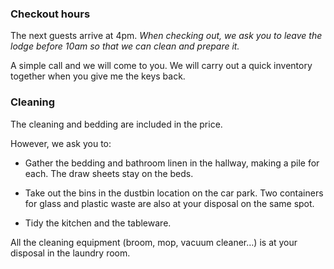 ### Checkout hours

The next guests arrive at 4pm.
_When checking out, we ask you to leave the lodge before 10am so that we can clean and prepare it._

A simple call and we will come to you.
We will carry out a quick inventory together when you give me the keys back.

### Cleaning

The cleaning and bedding are included in the price.  

However, we ask you to:
- Gather the bedding and bathroom linen in the hallway, making a pile for each. The draw sheets stay on the beds.

- Take out the bins in the dustbin location on the car park.
Two containers for glass and plastic waste are also at your disposal on the same spot.

- Tidy the kitchen and the tableware.

All the cleaning equipment (broom, mop, vacuum cleaner…) is at your disposal in the laundry room.